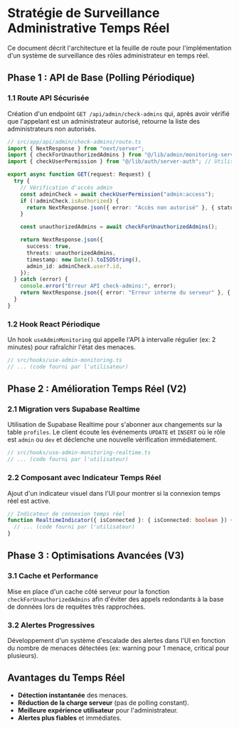 # Stratégie de Surveillance Administrative Temps Réel

Ce document décrit l'architecture et la feuille de route pour l'implémentation d'un système de surveillance des rôles administrateur en temps réel.

## Phase 1 : API de Base (Polling Périodique)

### 1.1 Route API Sécurisée

Création d'un endpoint `GET /api/admin/check-admins` qui, après avoir vérifié que l'appelant est un administrateur autorisé, retourne la liste des administrateurs non autorisés.

```typescript
// src/app/api/admin/check-admins/route.ts
import { NextResponse } from "next/server";
import { checkForUnauthorizedAdmins } from "@/lib/admin/monitoring-service";
import { checkUserPermission } from "@/lib/auth/server-auth"; // Utilisation de la fonction existante

export async function GET(request: Request) {
  try {
    // Vérification d'accès admin
    const adminCheck = await checkUserPermission("admin:access");
    if (!adminCheck.isAuthorized) {
      return NextResponse.json({ error: "Accès non autorisé" }, { status: 403 });
    }

    const unauthorizedAdmins = await checkForUnauthorizedAdmins();

    return NextResponse.json({
      success: true,
      threats: unauthorizedAdmins,
      timestamp: new Date().toISOString(),
      admin_id: adminCheck.user?.id,
    });
  } catch (error) {
    console.error("Erreur API check-admins:", error);
    return NextResponse.json({ error: "Erreur interne du serveur" }, { status: 500 });
  }
}
```

### 1.2 Hook React Périodique

Un hook `useAdminMonitoring` qui appelle l'API à intervalle régulier (ex: 2 minutes) pour rafraîchir l'état des menaces.

```typescript
// src/hooks/use-admin-monitoring.ts
// ... (code fourni par l'utilisateur)
```

## Phase 2 : Amélioration Temps Réel (V2)

### 2.1 Migration vers Supabase Realtime

Utilisation de Supabase Realtime pour s'abonner aux changements sur la table `profiles`. Le client écoute les événements `UPDATE` et `INSERT` où le rôle est `admin` ou `dev` et déclenche une nouvelle vérification immédiatement.

```typescript
// src/hooks/use-admin-monitoring-realtime.ts
// ... (code fourni par l'utilisateur)
```

### 2.2 Composant avec Indicateur Temps Réel

Ajout d'un indicateur visuel dans l'UI pour montrer si la connexion temps réel est active.

```typescript
// Indicateur de connexion temps réel
function RealtimeIndicator({ isConnected }: { isConnected: boolean }) {
  // ... (code fourni par l'utilisateur)
}
```

## Phase 3 : Optimisations Avancées (V3)

### 3.1 Cache et Performance

Mise en place d'un cache côté serveur pour la fonction `checkForUnauthorizedAdmins` afin d'éviter des appels redondants à la base de données lors de requêtes très rapprochées.

### 3.2 Alertes Progressives

Développement d'un système d'escalade des alertes dans l'UI en fonction du nombre de menaces détectées (ex: warning pour 1 menace, critical pour plusieurs).

## Avantages du Temps Réel

- **Détection instantanée** des menaces.
- **Réduction de la charge serveur** (pas de polling constant).
- **Meilleure expérience utilisateur** pour l'administrateur.
- **Alertes plus fiables** et immédiates.
